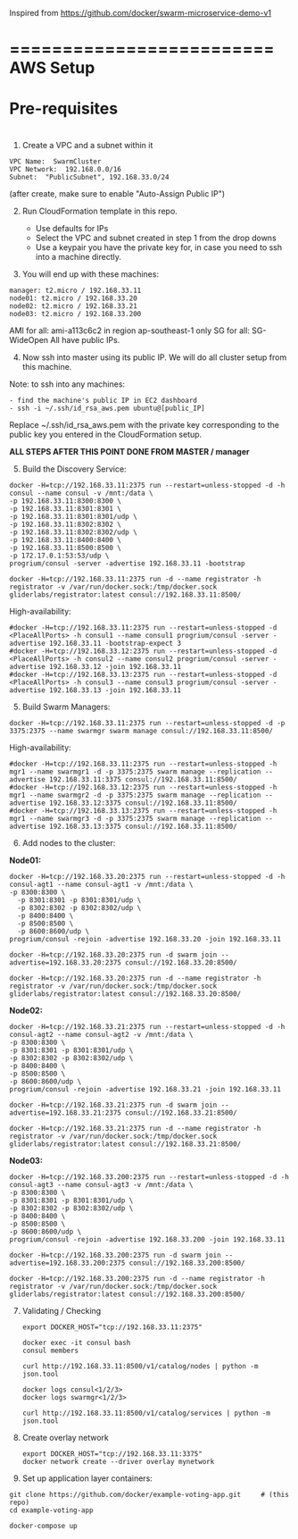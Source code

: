 Inspired from https://github.com/docker/swarm-microservice-demo-v1

=========================
  AWS Setup
=========================

#
# Pre-requisites
#

1.  Create a VPC and a subnet within it

  ```
  VPC Name:  SwarmCluster
  VPC Network:  192.168.0.0/16
  Subnet:  "PublicSubnet", 192.168.33.0/24
  ```
  (after create, make sure to enable "Auto-Assign Public IP")
  
2.  Run CloudFormation template in this repo.  

	- Use defaults for IPs
	- Select the VPC and subnet created in step 1 from the drop downs
	- Use a keypair you have the private key for, in case you need to ssh into a machine directly.

3.  You will end up with these machines:

  ```
  manager: t2.micro / 192.168.33.11
  node01: t2.micro / 192.168.33.20
  node02: t2.micro / 192.168.33.21
  node03: t2.micro / 192.168.33.200
  ```

  AMI for all:  ami-a113c6c2 in region ap-southeast-1 only
  SG for all:  SG-WideOpen
  All have public IPs.

4.  Now ssh into master using its public IP.  We will do all cluster setup from this machine.  

  Note:  to ssh into any machines:
  
	- find the machine's public IP in EC2 dashboard
	- ssh -i ~/.ssh/id_rsa_aws.pem ubuntu@[public_IP]
	
Replace ~/.ssh/id_rsa_aws.pem with the private key corresponding to the public key you entered in the CloudFormation setup.


**ALL STEPS AFTER THIS POINT DONE FROM MASTER / manager**


5. Build the Discovery Service:

  ```
  docker -H=tcp://192.168.33.11:2375 run --restart=unless-stopped -d -h consul --name consul -v /mnt:/data \
  -p 192.168.33.11:8300:8300 \
  -p 192.168.33.11:8301:8301 \
  -p 192.168.33.11:8301:8301/udp \
  -p 192.168.33.11:8302:8302 \
  -p 192.168.33.11:8302:8302/udp \
  -p 192.168.33.11:8400:8400 \
  -p 192.168.33.11:8500:8500 \
  -p 172.17.0.1:53:53/udp \
  progrium/consul -server -advertise 192.168.33.11 -bootstrap
  ```
  
  ```
  docker -H=tcp://192.168.33.11:2375 run -d --name registrator -h registrator -v /var/run/docker.sock:/tmp/docker.sock gliderlabs/registrator:latest consul://192.168.33.11:8500/
  ```
  
  
  High-availability:
  
  ```
  #docker -H=tcp://192.168.33.11:2375 run --restart=unless-stopped -d <PlaceAllPorts> -h consul1 --name consul1 progrium/consul -server -advertise 192.168.33.11 -bootstrap-expect 3
  #docker -H=tcp://192.168.33.12:2375 run --restart=unless-stopped -d <PlaceAllPorts> -h consul2 --name consul2 progrium/consul -server -advertise 192.168.33.12 -join 192.168.33.11
  #docker -H=tcp://192.168.33.13:2375 run --restart=unless-stopped -d <PlaceAllPorts> -h consul3 --name consul3 progrium/consul -server -advertise 192.168.33.13 -join 192.168.33.11
  ```

5. Build Swarm Managers:

  ```
  docker -H=tcp://192.168.33.11:2375 run --restart=unless-stopped -d -p 3375:2375 --name swarmgr swarm manage consul://192.168.33.11:8500/
  ```
  
  High-availability:
  
  ```
  #docker -H=tcp://192.168.33.11:2375 run --restart=unless-stopped -h mgr1 --name swarmgr1 -d -p 3375:2375 swarm manage --replication --advertise 192.168.33.11:3375 consul://192.168.33.11:8500/
  #docker -H=tcp://192.168.33.12:2375 run --restart=unless-stopped -h mgr1 --name swarmgr2 -d -p 3375:2375 swarm manage --replication --advertise 192.168.33.12:3375 consul://192.168.33.11:8500/
  #docker -H=tcp://192.168.33.13:2375 run --restart=unless-stopped -h mgr1 --name swarmgr3 -d -p 3375:2375 swarm manage --replication --advertise 192.168.33.13:3375 consul://192.168.33.11:8500/
  ```
  
6. Add nodes to the cluster:

  **Node01:**
  
  ```
  docker -H=tcp://192.168.33.20:2375 run --restart=unless-stopped -d -h consul-agt1 --name consul-agt1 -v /mnt:/data \
  -p 8300:8300 \
	-p 8301:8301 -p 8301:8301/udp \
	-p 8302:8302 -p 8302:8302/udp \
	-p 8400:8400 \
	-p 8500:8500 \
	-p 8600:8600/udp \
  progrium/consul -rejoin -advertise 192.168.33.20 -join 192.168.33.11
  ```
  
  ```
  docker -H=tcp://192.168.33.20:2375 run -d swarm join --advertise=192.168.33.20:2375 consul://192.168.33.20:8500/
  ```
  
  ```
  docker -H=tcp://192.168.33.20:2375 run -d --name registrator -h registrator -v /var/run/docker.sock:/tmp/docker.sock gliderlabs/registrator:latest consul://192.168.33.20:8500/
  ```
  
  **Node02:**
  
  ```
  docker -H=tcp://192.168.33.21:2375 run --restart=unless-stopped -d -h consul-agt2 --name consul-agt2 -v /mnt:/data \
  -p 8300:8300 \
  -p 8301:8301 -p 8301:8301/udp \
  -p 8302:8302 -p 8302:8302/udp \
  -p 8400:8400 \
  -p 8500:8500 \
  -p 8600:8600/udp \
  progrium/consul -rejoin -advertise 192.168.33.21 -join 192.168.33.11
  ```
  
  ```
  docker -H=tcp://192.168.33.21:2375 run -d swarm join --advertise=192.168.33.21:2375 consul://192.168.33.21:8500/
  ```
  
  ```
  docker -H=tcp://192.168.33.21:2375 run -d --name registrator -h registrator -v /var/run/docker.sock:/tmp/docker.sock gliderlabs/registrator:latest consul://192.168.33.21:8500/
  ```
  
  **Node03:**
  
  ```
  docker -H=tcp://192.168.33.200:2375 run --restart=unless-stopped -d -h consul-agt3 --name consul-agt3 -v /mnt:/data \
  -p 8300:8300 \
  -p 8301:8301 -p 8301:8301/udp \
  -p 8302:8302 -p 8302:8302/udp \
  -p 8400:8400 \
  -p 8500:8500 \
  -p 8600:8600/udp \
  progrium/consul -rejoin -advertise 192.168.33.200 -join 192.168.33.11
  ```
  
  ```
  docker -H=tcp://192.168.33.200:2375 run -d swarm join --advertise=192.168.33.200:2375 consul://192.168.33.200:8500/
  ```
  
  ```
  docker -H=tcp://192.168.33.200:2375 run -d --name registrator -h registrator -v /var/run/docker.sock:/tmp/docker.sock gliderlabs/registrator:latest consul://192.168.33.200:8500/
  ```

7. Validating / Checking
   
   ```
   export DOCKER_HOST="tcp://192.168.33.11:2375"
   
   docker exec -it consul bash
   consul members
   ```
   
   ```
   curl http://192.168.33.11:8500/v1/catalog/nodes | python -m json.tool
   ```
   
   ```
   docker logs consul<1/2/3>
   docker logs swarmgr<1/2/3>
   ```

   ```
   curl http://192.168.33.11:8500/v1/catalog/services | python -m json.tool
   ```

8. Create overlay network

   ```
   export DOCKER_HOST="tcp://192.168.33.11:3375"
   docker network create --driver overlay mynetwork
   ```

9. Set up application layer containers:

  ```
  git clone https://github.com/docker/example-voting-app.git     # (this repo)
  cd example-voting-app
  ```

  ```
  docker-compose up
  ```
